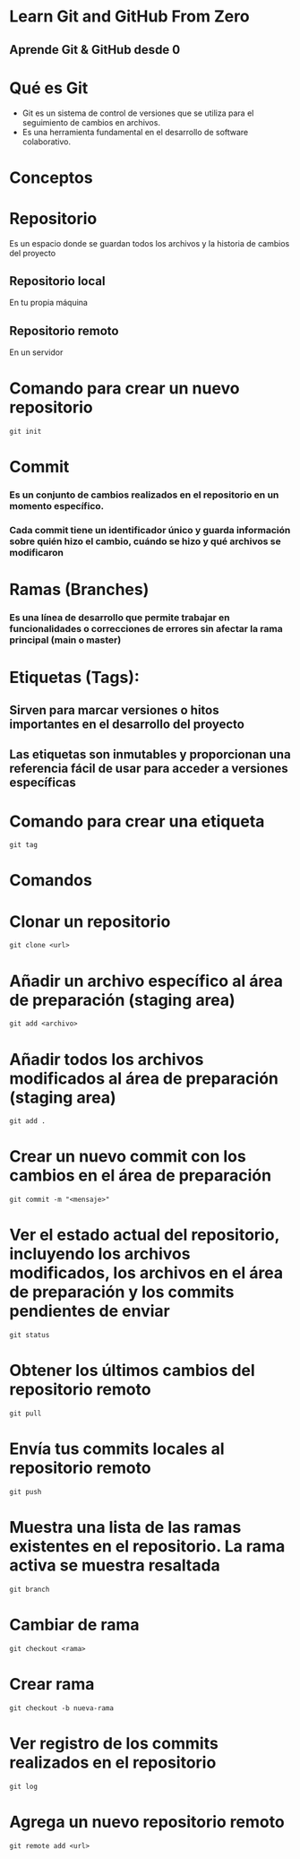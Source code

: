 # Learn Git and GitHub From Zero

## Aprende Git &amp; GitHub desde 0

# Qué es Git 

* Git es un sistema de control de versiones que se utiliza para el seguimiento de cambios en archivos.
* Es una herramienta fundamental en el desarrollo de software colaborativo.

# Conceptos 

# Repositorio  

Es un espacio donde se guardan todos los archivos y la historia de cambios del proyecto

## Repositorio local

En tu propia máquina 

## Repositorio remoto 

En un servidor

# Comando para crear un nuevo repositorio

```
git init
```

# Commit 

### Es un conjunto de cambios realizados en el repositorio en un momento específico.
### Cada commit tiene un identificador único y guarda información sobre quién hizo el cambio, cuándo se hizo y qué archivos se modificaron


# Ramas (Branches)

### Es una línea de desarrollo que permite trabajar en funcionalidades o correcciones de errores sin afectar la rama principal **(main o master)**

# Etiquetas (Tags): 

## Sirven para marcar versiones o hitos importantes en el desarrollo del proyecto
## Las etiquetas son inmutables y proporcionan una referencia fácil de usar para acceder a versiones específicas

# Comando para crear una etiqueta

```
git tag
```

# Comandos 

# Clonar un repositorio

```
git clone <url>
```

# Añadir un archivo específico al área de preparación (staging area)

```
git add <archivo>
```

# Añadir todos los archivos modificados al área de preparación (staging area)

```
git add .
```

# Crear un nuevo commit con los cambios en el área de preparación

```
git commit -m "<mensaje>"
```

# Ver el estado actual del repositorio, incluyendo los archivos modificados, los archivos en el área de preparación y los commits pendientes de enviar

```
git status
```

# Obtener los últimos cambios del repositorio remoto 

```
git pull
```

# Envía tus commits locales al repositorio remoto

```
git push
```

# Muestra una lista de las ramas existentes en el repositorio. La rama activa se muestra resaltada

```
git branch
```

# Cambiar de rama

```
git checkout <rama>
```

# Crear rama

```
git checkout -b nueva-rama
```

# Ver registro de los commits realizados en el repositorio

```
git log
```

# Agrega un nuevo repositorio remoto

```
git remote add <url>
```
